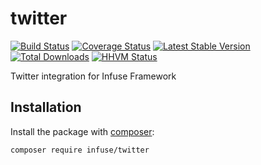 twitter
====================

[![Build Status](https://travis-ci.org/infusephp/twitter.png?branch=master)](https://travis-ci.org/infusephp/twitter)
[![Coverage Status](https://coveralls.io/repos/infusephp/twitter/badge.png)](https://coveralls.io/r/infusephp/twitter)
[![Latest Stable Version](https://poser.pugx.org/infuse/twitter/v/stable.png)](https://packagist.org/packages/infuse/twitter)
[![Total Downloads](https://poser.pugx.org/infuse/twitter/downloads.png)](https://packagist.org/packages/infuse/twitter)
[![HHVM Status](http://hhvm.h4cc.de/badge/infuse/twitter.svg)](http://hhvm.h4cc.de/package/infuse/twitter)

Twitter integration for Infuse Framework

## Installation

Install the package with [composer](http://getcomposer.org):

```
composer require infuse/twitter
```